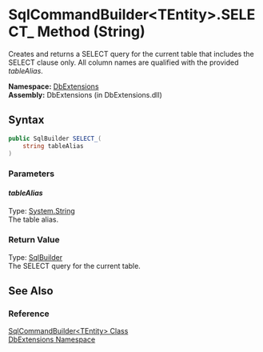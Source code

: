SqlCommandBuilder&lt;TEntity>.SELECT_ Method (String)
=====================================================
Creates and returns a SELECT query for the current table that includes the SELECT clause only. All column names are qualified with the provided *tableAlias*.

**Namespace:** [DbExtensions][1]  
**Assembly:** DbExtensions (in DbExtensions.dll)

Syntax
------

```csharp
public SqlBuilder SELECT_(
	string tableAlias
)
```

### Parameters

#### *tableAlias*
Type: [System.String][2]  
The table alias.

### Return Value
Type: [SqlBuilder][3]  
The SELECT query for the current table.

See Also
--------

### Reference
[SqlCommandBuilder&lt;TEntity> Class][4]  
[DbExtensions Namespace][1]  

[1]: ../README.md
[2]: http://msdn.microsoft.com/en-us/library/s1wwdcbf
[3]: ../SqlBuilder/README.md
[4]: README.md